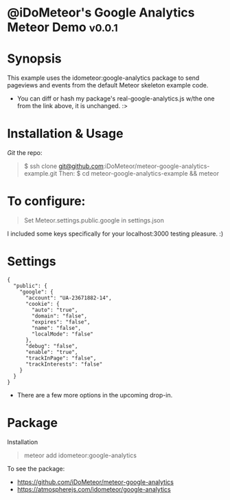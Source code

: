 # @iDoMeteor's Google Analytics Meteor Demo <small>v0.0.1</small>

# Synopsis

This example uses the idometeor:google-analytics package to send pageviews and
events from the default Meteor skeleton example code.

* You can diff or hash my package's real-google-analytics.js w/the one from the link above, it is unchanged. :>


# Installation & Usage

*Git* the repo:
>$ ssh clone git@github.com:iDoMeteor/meteor-google-analytics-example.git
Then:
>$ cd meteor-google-analytics-example && meteor

# To configure:

>Set Meteor.settings.public.google in settings.json

I included some keys specifically for your localhost:3000 testing pleasure. :)

# Settings

    {
      "public": {
        "google": {
          "account": "UA-23671882-14",
          "cookie": {
            "auto": "true",
            "domain": "false",
            "expires": "false",
            "name": "false",
            "localMode": "false"
          },
          "debug": "false",
          "enable": "true",
          "trackInPage": "false",
          "trackInterests": "false"
        }
      }
    }

* There are a few more options in the upcoming drop-in.

# Package

Installation
>meteor add idometeor:google-analytics

To see the package:
* https://github.com/iDoMeteor/meteor-google-analytics
* https://atmospherejs.com/idometeor/google-analytics
